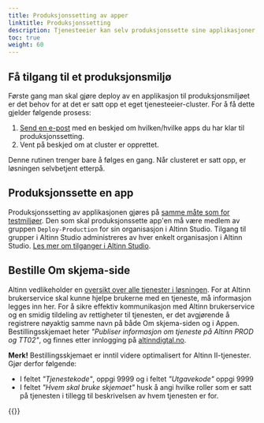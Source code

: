 ```yaml
---
title: Produksjonssetting av apper
linktitle: Produksjonssetting
description: Tjenesteeier kan selv produksjonssette sine applikasjoner, og gjøre vedlikehold av kode og avhengigheter.
toc: true
weight: 60
---
```


## Få tilgang til et produksjonsmiljø

Første gang man skal gjøre deploy av en applikasjon til produksjonsmiljøet er det behov for at det er satt opp et eget tjenesteeier-cluster.
For å få dette gjelder følgende prosess:

1. [Send en e-post](mailto:tjenesteeier@digdir.no) med en beskjed om hvilken/hvilke apps du har klar til produksjonssetting.
2. Vent på beskjed om at cluster er opprettet.

Denne rutinen trenger bare å følges en gang. Når clusteret er satt opp, er løsningen selvbetjent etterpå.

## Produksjonssette en app

Produksjonssetting av applikasjonen gjøres på [samme måte som for testmiljøer](/nb/altinn-studio/v8/reference/testing/deploy/).
Den som skal produksjonssette app'en må være medlem av gruppen `Deploy-Production` for sin organisasjon i Altinn Studio.
Tilgang til grupper i Altinn Studio administreres av hver enkelt organisasjon i Altinn Studio.
[Les mer om tilganger i Altinn Studio](/nb/altinn-studio/v8/guides/administration/access-management/studio/).


## Bestille Om skjema-side

Altinn vedlikeholder en [oversikt over alle tjenester i løsningen](https://www.altinn.no/skjemaoversikt/). For at Altinn brukerservice skal kunne hjelpe brukerne med en tjeneste, må informasjon legges inn her. For å sikre effektiv kommunikasjon med Altinn brukerservice og en smidig tildeling av rettigheter til tjenesten, er det avgjørende å registrere nøyaktig samme navn på både Om skjema-siden og i Appen. Bestillingsskjemaet heter _"Publiser informasjon om tjeneste på Altinn PROD og TT02"_, og finnes etter innlogging på [altinndigtal.no](https://altinndigital.no).


**Merk!** Bestillingsskjemaet er inntil videre optimalisert for Altinn II-tjenester. Gjør derfor følgende:

- I feltet _"Tjenestekode"_, oppgi 9999 og i feltet _"Utgavekode"_ oppgi 9999
- I feltet _"Hvem skal bruke skjemaet"_ husk å angi hvilke roller som er satt på tjenesten i tillegg til beskrivelsen av hvem tjenesten er for.

{{<children />}}
